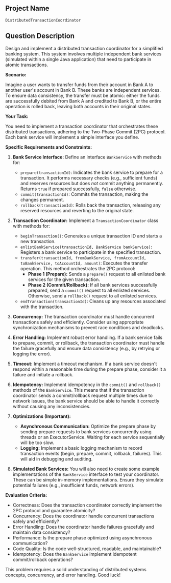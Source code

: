 ## Project Name

`DistributedTransactionCoordinator`

## Question Description

Design and implement a distributed transaction coordinator for a simplified banking system. This system involves multiple independent bank services (simulated within a single Java application) that need to participate in atomic transactions.

**Scenario:**

Imagine a user wants to transfer funds from their account in Bank A to another user's account in Bank B. These banks are independent services. To ensure data consistency, the transfer must be atomic: either the funds are successfully debited from Bank A and credited to Bank B, or the entire operation is rolled back, leaving both accounts in their original states.

**Your Task:**

You need to implement a transaction coordinator that orchestrates these distributed transactions, adhering to the Two-Phase Commit (2PC) protocol.  Each bank service will implement a simple interface you define.

**Specific Requirements and Constraints:**

1.  **Bank Service Interface:** Define an interface `BankService` with methods for:
    *   `prepare(transactionId)`:  Indicates the bank service to prepare for a transaction. It performs necessary checks (e.g., sufficient funds) and reserves resources but does *not* commit anything permanently. Returns `true` if prepared successfully, `false` otherwise.
    *   `commit(transactionId)`:  Commits the transaction, making the changes permanent.
    *   `rollback(transactionId)`:  Rolls back the transaction, releasing any reserved resources and reverting to the original state.

2.  **Transaction Coordinator:** Implement a `TransactionCoordinator` class with methods for:
    *   `beginTransaction()`: Generates a unique transaction ID and starts a new transaction.
    *   `enlistBankService(transactionId, BankService bankService)`: Registers a bank service to participate in the specified transaction.
    *   `transfer(transactionId, fromBankService, fromAccountId, toBankService, toAccountId, amount)`: Executes the transfer operation. This method orchestrates the 2PC protocol:
        *   **Phase 1 (Prepare):**  Sends a `prepare()` request to all enlisted bank services for the given transaction.
        *   **Phase 2 (Commit/Rollback):** If all bank services successfully prepared, send a `commit()` request to all enlisted services. Otherwise, send a `rollback()` request to all enlisted services.
    *   `endTransaction(transactionId)`: Cleans up any resources associated with the transaction.

3.  **Concurrency:** The transaction coordinator must handle concurrent transactions safely and efficiently.  Consider using appropriate synchronization mechanisms to prevent race conditions and deadlocks.

4.  **Error Handling:** Implement robust error handling.  If a bank service fails to prepare, commit, or rollback, the transaction coordinator must handle the failure gracefully and ensure data consistency (e.g., by retrying or logging the error).

5.  **Timeout:** Implement a timeout mechanism. If a bank service doesn't respond within a reasonable time during the prepare phase, consider it a failure and initiate a rollback.

6.  **Idempotency:** Implement idempotency in the `commit()` and `rollback()` methods of the `BankService`. This means that if the transaction coordinator sends a commit/rollback request multiple times due to network issues, the bank service should be able to handle it correctly without causing any inconsistencies.

7.  **Optimizations (Important):**
    *   **Asynchronous Communication:**  Optimize the prepare phase by sending prepare requests to bank services concurrently using threads or an ExecutorService.  Waiting for each service sequentially will be too slow.
    *   **Logging:** Implement a basic logging mechanism to record transaction events (begin, prepare, commit, rollback, failures).  This will aid in debugging and auditing.

8.  **Simulated Bank Services:** You will also need to create some example implementations of the `BankService` interface to test your coordinator. These can be simple in-memory implementations.  Ensure they simulate potential failures (e.g., insufficient funds, network errors).

**Evaluation Criteria:**

*   Correctness: Does the transaction coordinator correctly implement the 2PC protocol and guarantee atomicity?
*   Concurrency: Does the coordinator handle concurrent transactions safely and efficiently?
*   Error Handling: Does the coordinator handle failures gracefully and maintain data consistency?
*   Performance: Is the prepare phase optimized using asynchronous communication?
*   Code Quality: Is the code well-structured, readable, and maintainable?
*   Idempotency: Does the `BankService` implement idempotent commit/rollback operations?

This problem requires a solid understanding of distributed systems concepts, concurrency, and error handling. Good luck!
